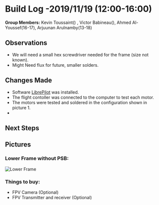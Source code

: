   # Build Log -2019/11/19  (12:00-16:00)
    
   **Group Members:**  Kevin Toussaint() , Victor Babineau(), Ahmed Al-Youssef(16-17), Arjuunan Arulnamby(13-18)
  
   ## Observations
    
   * We will need a small hex screwdriver needed for the frame (size not known).
   * Might Need flux for future, smaller solders.
   
    
   ## Changes Made
    
   * Software [LibrePilot](https://librepilot.atlassian.net/wiki/spaces/LPDOC/pages/4128780/Downloads "Libre Pilot") was installed.
   * The flight contoller was connected to the computer to test each motor.
   * The motors were tested and soldered in the configuration shown in picture 1.
   *
   
   ## Next Steps
      

   ## Pictures
   
   ### Lower Frame without PSB:
    
   ![Lower Frame]( "")
   

   
   ### Things to buy:
   * FPV Camera (Optional)
   * FPV Transmitter and receiver (Optional)  
